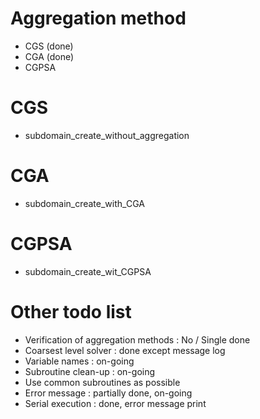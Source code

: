 # Aggregation method
- CGS (done)
- CGA (done)
- CGPSA

# CGS
- subdomain_create_without_aggregation

# CGA
- subdomain_create_with_CGA

# CGPSA
- subdomain_create_wit_CGPSA

# Other todo list
- Verification of aggregation methods : No / Single done
- Coarsest level solver : done except message log
- Variable names : on-going
- Subroutine clean-up : on-going
- Use common subroutines as possible
- Error message : partially done, on-going
- Serial execution : done, error message print


